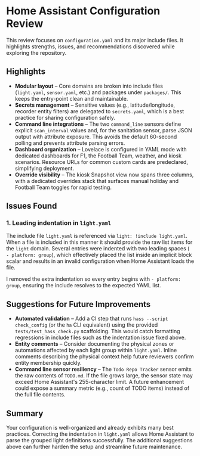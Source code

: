 # Home Assistant Configuration Review

This review focuses on `configuration.yaml` and its major include files. It highlights strengths, issues, and recommendations discovered while exploring the repository.

## Highlights

- **Modular layout** – Core domains are broken into include files (`light.yaml`, `sensor.yaml`, etc.) and packages under `packages/`. This keeps the entry-point clean and maintainable.
- **Secrets management** – Sensitive values (e.g., latitude/longitude, recorder entity filters) are delegated to `secrets.yaml`, which is a best practice for sharing configuration safely.
- **Command line integrations** – The two `command_line` sensors define explicit `scan_interval` values and, for the sanitation sensor, parse JSON output with attribute exposure. This avoids the default 60-second polling and prevents attribute parsing errors.
- **Dashboard organization** – Lovelace is configured in YAML mode with dedicated dashboards for F1, the Football Team, weather, and kiosk scenarios. Resource URLs for common custom cards are predeclared, simplifying deployment.
- **Override visibility** – The kiosk Snapshot view now spans three columns, with a dedicated overrides stack that surfaces manual holiday and Football Team toggles for rapid testing.

## Issues Found

### 1. Leading indentation in `light.yaml`
The include file `light.yaml` is referenced via `light: !include light.yaml`. When a file is included in this manner it should provide the raw list items for the `light` domain. Several entries were indented with two leading spaces (`  - platform: group`), which effectively placed the list inside an implicit block scalar and results in an invalid configuration when Home Assistant loads the file.

I removed the extra indentation so every entry begins with `- platform: group`, ensuring the include resolves to the expected YAML list.

## Suggestions for Future Improvements

- **Automated validation** – Add a CI step that runs `hass --script check_config` (or the `ha` CLI equivalent) using the provided `tests/test_hass_check.py` scaffolding. This would catch formatting regressions in include files such as the indentation issue fixed above.
- **Entity comments** – Consider documenting the physical zones or automations affected by each light group within `light.yaml`. Inline comments describing the physical context help future reviewers confirm entity membership quickly.
- **Command line sensor resiliency** – The `Todo Repo Tracker` sensor emits the raw contents of `TODO.md`. If the file grows large, the sensor state may exceed Home Assistant's 255-character limit. A future enhancement could expose a summary metric (e.g., count of TODO items) instead of the full file contents.

## Summary

Your configuration is well-organized and already exhibits many best practices. Correcting the indentation in `light.yaml` allows Home Assistant to parse the grouped light definitions successfully. The additional suggestions above can further harden the setup and streamline future maintenance.
